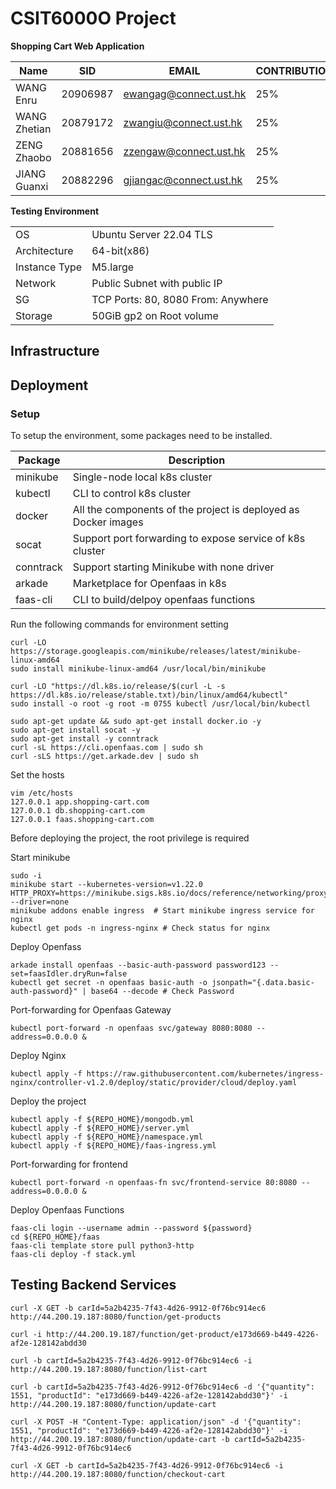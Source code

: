 # CSIT6000O Project
**Shopping Cart Web Application**


|Name|SID| EMAIL                  | CONTRIBUTION                              |
|---|---|------------------------|-------------------------------------------|
|WANG Enru|20906987| ewangag@connect.ust.hk | 25%                                       |
|WANG Zhetian|20879172| zwangiu@connect.ust.hk                | 25%        |
|ZENG Zhaobo|20881656| zzengaw@connect.ust.hk               | 25%              |
|JIANG Guanxi|20882296| gjiangac@connect.ust.hk               | 25%  |

**Testing Environment**

||                                    |
|---|------------------------------------|
|OS| Ubuntu Server 22.04 TLS            |
|Architecture| 64-bit(x86)                        |
|Instance Type| M5.large                           |
|Network| Public Subnet with public IP       |
|SG| TCP Ports: 80, 8080 From: Anywhere |
|Storage| 50GiB gp2 on Root volume           |

## Infrastructure

## Deployment
### Setup
To setup the environment, some packages need to be installed.

| Package | Description |
| --- | --- |
| minikube | Single-node local k8s cluster |
| kubectl | CLI to control k8s cluster |
| docker | All the components of the project is deployed as Docker images |
| socat | Support port forwarding to expose service of k8s cluster |
| conntrack | Support starting Minikube with none driver |
| arkade | Marketplace for Openfaas in k8s |
| faas-cli | CLI to build/delpoy openfaas functions |

Run the following commands for environment setting

```
curl -LO https://storage.googleapis.com/minikube/releases/latest/minikube-linux-amd64
sudo install minikube-linux-amd64 /usr/local/bin/minikube

curl -LO "https://dl.k8s.io/release/$(curl -L -s https://dl.k8s.io/release/stable.txt)/bin/linux/amd64/kubectl"
sudo install -o root -g root -m 0755 kubectl /usr/local/bin/kubectl

sudo apt-get update && sudo apt-get install docker.io -y
sudo apt-get install socat -y
sudo apt-get install -y conntrack
curl -sL https://cli.openfaas.com | sudo sh
curl -sLS https://get.arkade.dev | sudo sh
```
Set the hosts
```
vim /etc/hosts
127.0.0.1 app.shopping-cart.com
127.0.0.1 db.shopping-cart.com
127.0.0.1 faas.shopping-cart.com
```
Before deploying the project, the root privilege is required

Start minikube
```angular2html
sudo -i
minikube start --kubernetes-version=v1.22.0 HTTP_PROXY=https://minikube.sigs.k8s.io/docs/reference/networking/proxy/ --driver=none
minikube addons enable ingress  # Start minikube ingress service for nginx
kubectl get pods -n ingress-nginx # Check status for nginx
```
Deploy Openfass
```angular2html
arkade install openfaas --basic-auth-password password123 --set=faasIdler.dryRun=false
kubectl get secret -n openfaas basic-auth -o jsonpath="{.data.basic-auth-password}" | base64 --decode # Check Password
```
Port-forwarding for Openfaas Gateway
```angular2html
kubectl port-forward -n openfaas svc/gateway 8080:8080 --address=0.0.0.0 &
```
Deploy Nginx
```angular2html
kubectl apply -f https://raw.githubusercontent.com/kubernetes/ingress-nginx/controller-v1.2.0/deploy/static/provider/cloud/deploy.yaml
```
Deploy the project
```angular2html
kubectl apply -f ${REPO_HOME}/mongodb.yml
kubectl apply -f ${REPO_HOME}/server.yml
kubectl apply -f ${REPO_HOME}/namespace.yml
kubectl apply -f ${REPO_HOME}/faas-ingress.yml
```
Port-forwarding for frontend 
```angular2html
kubectl port-forward -n openfaas-fn svc/frontend-service 80:8080 --address=0.0.0.0 &
```
Deploy Openfaas Functions
```angular2html
faas-cli login --username admin --password ${password}
cd ${REPO_HOME}/faas
faas-cli template store pull python3-http
faas-cli deploy -f stack.yml
```

## Testing Backend Services
```angular2html
curl -X GET -b carId=5a2b4235-7f43-4d26-9912-0f76bc914ec6 http://44.200.19.187:8080/function/get-products

curl -i http://44.200.19.187/function/get-product/e173d669-b449-4226-af2e-128142abdd30 

curl -b cartId=5a2b4235-7f43-4d26-9912-0f76bc914ec6 -i http://44.200.19.187:8080/function/list-cart

curl -b cartId=5a2b4235-7f43-4d26-9912-0f76bc914ec6 -d '{"quantity": 1551, "productId": "e173d669-b449-4226-af2e-128142abdd30"}' -i http://44.200.19.187:8080/function/update-cart

curl -X POST -H "Content-Type: application/json" -d '{"quantity": 1551, "productId": "e173d669-b449-4226-af2e-128142abdd30"}' -i http://44.200.19.187:8080/function/update-cart -b cartId=5a2b4235-7f43-4d26-9912-0f76bc914ec6

curl -X GET -b cartId=5a2b4235-7f43-4d26-9912-0f76bc914ec6 -i http://44.200.19.187:8080/function/checkout-cart
```



